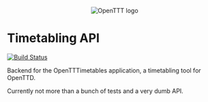 <p align="center">
    <img src="https://raw.githubusercontent.com/opentttimetables/opentttimetables/master/openTTT.png" alt="OpenTTT logo">
    <h1>Timetabling API</h1>
</p>

[![Build Status](https://travis-ci.org/opentttimetables/timetable-api.svg?branch=master)](https://travis-ci.org/opentttimetables/timetable-api)

Backend for the OpenTTTimetables application, a timetabling tool for OpenTTD.

Currently not more than a bunch of tests and a very dumb API.